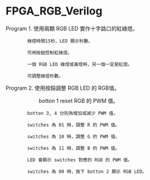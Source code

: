 # FPGA_RGB_Verilog
Program 1.  使用兩顆 RGB LED 實作十字路口的紅綠燈。

            綠燈時間15秒，LED 顯示秒數。
            
            可用按鈕控制紅綠燈。 
            
            一個 RGB LED 綠燈或黃燈時，另一個一定是紅燈。 
            
            可調整綠燈秒數。
            
            
Program 2.  使用按鈕調整 RGB LED 的 RGB值。

　　　　　　 botton 1 reset RGB 的 PWM 值。 
       
            botton 3, 4 分別為增加或減少 PWM 值。 
            
            switches 為 01 時，調整 R 的 PWM 值。 
            
            switches 為 10 時，調整 G 的 PWM 值。 
            
            switches 為 11 時，調整 B 的 PWM 值。 
            
            LED 會顯示 switches 對應的 RGB 的 PWM 值。 
            
            switches 為 00 時，按下 botton 2 顯示 RGB LED。
